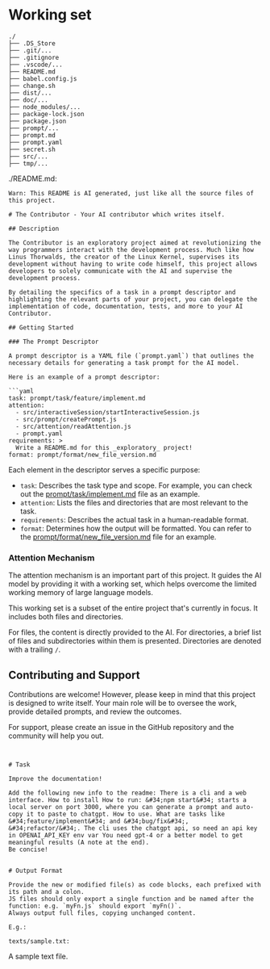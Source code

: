 # Working set

```
./
├── .DS_Store
├── .git/...
├── .gitignore
├── .vscode/...
├── README.md
├── babel.config.js
├── change.sh
├── dist/...
├── doc/...
├── node_modules/...
├── package-lock.json
├── package.json
├── prompt/...
├── prompt.md
├── prompt.yaml
├── secret.sh
├── src/...
├── tmp/...

```
./README.md:
```
Warn: This README is AI generated, just like all the source files of this project.

# The Contributor - Your AI contributor which writes itself.

## Description

The Contributor is an exploratory project aimed at revolutionizing the way programmers interact with the development process. Much like how Linus Thorwalds, the creator of the Linux Kernel, supervises its development without having to write code himself, this project allows developers to solely communicate with the AI and supervise the development process.

By detailing the specifics of a task in a prompt descriptor and highlighting the relevant parts of your project, you can delegate the implementation of code, documentation, tests, and more to your AI Contributor.

## Getting Started

### The Prompt Descriptor

A prompt descriptor is a YAML file (`prompt.yaml`) that outlines the necessary details for generating a task prompt for the AI model.

Here is an example of a prompt descriptor:

```yaml
task: prompt/task/feature/implement.md
attention:
  - src/interactiveSession/startInteractiveSession.js
  - src/prompt/createPrompt.js
  - src/attention/readAttention.js
  - prompt.yaml
requirements: >
  Write a README.md for this _exploratory_ project!
format: prompt/format/new_file_version.md
```

Each element in the descriptor serves a specific purpose:
- `task`: Describes the task type and scope. For example, you can check out the [prompt/task/implement.md](prompt/task/implement.md) file as an example.
- `attention`: Lists the files and directories that are most relevant to the task.
- `requirements`: Describes the actual task in a human-readable format.
- `format`: Determines how the output will be formatted. You can refer to the [prompt/format/new_file_version.md](prompt/format/new_file_version.md) file for an example.

### Attention Mechanism

The attention mechanism is an important part of this project. It guides the AI model by providing it with a working set, which helps overcome the limited working memory of large language models.

This working set is a subset of the entire project that's currently in focus. It includes both files and directories.

For files, the content is directly provided to the AI. For directories, a brief list of files and subdirectories within them is presented. Directories are denoted with a trailing `/`.

## Contributing and Support

Contributions are welcome! However, please keep in mind that this project is designed to write itself. Your main role will be to oversee the work, provide detailed prompts, and review the outcomes.

For support, please create an issue in the GitHub repository and the community will help you out.


```


# Task

Improve the documentation!

Add the following new info to the readme: There is a cli and a web interface. How to install How to run: &#34;npm start&#34; starts a local server on port 3000, where you can generate a prompt and auto-copy it to paste to chatgpt. How to use. What are tasks like &#34;feature/implement&#34; and &#34;bug/fix&#34;, &#34;refactor/&#34;. The cli uses the chatgpt api, so need an api key in OPENAI_API_KEY env var You need gpt-4 or a better model to get meaningful results (A note at the end).
Be concise!


# Output Format

Provide the new or modified file(s) as code blocks, each prefixed with its path and a colon.
JS files should only export a single function and be named after the function: e.g. `myFn.js` should export `myFn()`.
Always output full files, copying unchanged content.

E.g.:

texts/sample.txt:
```
A sample text file.
```



